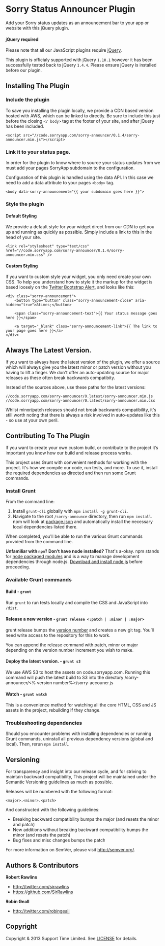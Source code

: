 # Sorry Status Announcer Plugin

Add your Sorry status updates as an announcement bar to your app or website with this jQuery plugin.

#### jQuery required

Please note that all our JavaScript plugins require [jQuery](http://jquery.com/).

This plugin is officialy supported with jQuery `1.10.1` however it has been successfully tested back to jQuery `1.4.4`. Please ensure jQuery is installed before our plugin.

## Installing The Plugin

### Include the plugin

To save you installing the plugin locally, we provide a CDN based version hosted with AWS, which can be linked to directly. Be sure to include this just before the closing ```</ body>``` tag at the footer of your site, and after jQuery has been included.

	<script src="//code.sorryapp.com/sorry-announcer/0.1.4/sorry-announcer.min.js"></script>

### Link it to your status page.

In order for the plugin to know where to source your status updates from we must add your pages SorryApp subdomain to the configuration.

Configuration of this plugin is handled using the data API. In this case we need to add a data attribute to your pages ```<body>``` tag.

	<body data-sorry-announcement="{{ your subdomain goes here }}">

### Style the plugin

#### Default Styling

We provide a default style for your widget direct from our CDN to get you up and running as quickly as possible. Simply include a link to this in the head of your site.

	<link rel="stylesheet" type="text/css" href="//code.sorryapp.com/sorry-announcer/0.1.4/sorry-announcer.min.css" />

#### Custom Styling

If you want to custom style your widget, you only need create your own CSS. To help you understand how to style it the markup for the widget is based loosely on the [Twitter Bootstrap Alert](http://getbootstrap.com/components/#alerts), and looks like this:

	<div class="sorry-announcement">
		<button type="button" class="sorry-announcement-close" aria-hidden="true">&times;</button>

		<span class="sorry-announcement-text">{{ Your status message goes here }}</span> 

		<a target="_blank" class="sorry-announcement-link">{{ The link to your page goes here }}</a>
	</div>

## Always The Latest Version.

If you want to always have the latest version of the plugin, we offer a source which will always give you the latest minor or patch version without you having to lift a finger. We don't offer an auto-updating source for major releases as these often break backwards compatibity.

Instead of the sources above, use these paths for the latest versions:

	//code.sorryapp.com/sorry-announcer/0.latest/sorry-announcer.min.js
	//code.sorryapp.com/sorry-announcer/0.latest/sorry-announcer.min.css

Whilst minor/patch releases should not break backwards compatibility, it's still worth noting that there is always a risk involved in auto-updates like this - so use at your own peril.

## Contributing To The Plugin

If you want to create your own custom build, or contribute to the project it’s important you know how our build and release process works.

This project uses Grunt with convenient methods for working with the project. It's how we compile our code, run tests, and more. To use it, install the required dependencies as directed and then run some Grunt commands.

### Install Grunt

From the command line:

1. Install `grunt-cli` globally with `npm install -g grunt-cli`.
2. Navigate to the root `/sorry-announce` directory, then run `npm install`. npm will look at [package.json](package.json) and automatically install the necessary local dependencies listed there.

When completed, you'll be able to run the various Grunt commands provided from the command line.

**Unfamiliar with `npm`? Don't have node installed?** That's a-okay. npm stands for [node packaged modules](http://npmjs.org/) and is a way to manage development dependencies through node.js. [Download and install node.js](http://nodejs.org/download/) before proceeding.

### Available Grunt commands

#### Build - `grunt`
Run `grunt` to run tests locally and compile the CSS and JavaScript into `/dist`.

#### Release a new version - `grunt release <:patch | :minor | :major>`
grunt release bumps the [version number](#versioning) and creates a new git tag. You’ll need write access to the repository for this to work.

You can append the release command with patch, minor or major depending on the version number increment you wish to make.

#### Deploy the latest version. - `grunt s3`
We use AWS S3 to host the assets on code.sorryapp.com. Running this command will push the latest build to S3 into the directory /sorry-announcer/<% version number%>/sorry-accouner.js

#### Watch - `grunt watch`
This is a convenience method for watching all the core HTML, CSS and JS assets in the project, rebuilding if they change.

### Troubleshooting dependencies

Should you encounter problems with installing dependencies or running Grunt commands, uninstall all previous dependency versions (global and local). Then, rerun `npm install`.

## Versioning

For transparency and insight into our release cycle, and for striving to maintain backward compatibility, This project will be maintained under the Semantic Versioning guidelines as much as possible.

Releases will be numbered with the following format:

`<major>.<minor>.<patch>`

And constructed with the following guidelines:

* Breaking backward compatibility bumps the major (and resets the minor and patch)
* New additions without breaking backward compatibility bumps the minor (and resets the patch)
* Bug fixes and misc changes bumps the patch

For more information on SemVer, please visit <http://semver.org/>.

## Authors & Contributors

**Robert Rawlins**

+ <http://twitter.com/sirrawlins>
+ <https://github.com/SirRawlins>

**Robin Geall**

+ <http://twitter.com/robingeall>

## Copyright

Copyright & 2013 Support Time Limited. See [LICENSE](LICENSE) for details.
